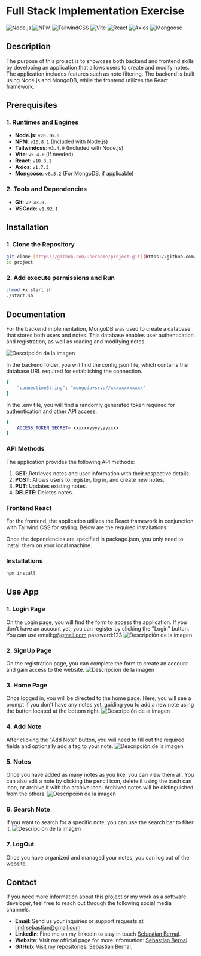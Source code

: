 # **Full Stack Implementation Exercise**
![Node.js](https://img.shields.io/badge/Node.js-v20.16.0-brightgreen?logo=node.js&logoColor=white)
![NPM](https://img.shields.io/badge/NPM-v10.8.1-cb3837?logo=npm&logoColor=white)
![TailwindCSS](https://img.shields.io/badge/TailwindCSS-v3.4.9-38b2ac?logo=tailwindcss&logoColor=white)
![Vite](https://img.shields.io/badge/Vite-v5.4.0-646cff?logo=vite&logoColor=white)
![React](https://img.shields.io/badge/React-v18.3.1-61dafb?logo=react&logoColor=black)
![Axios](https://img.shields.io/badge/Axios-v1.7.3-5a29e3?logo=axios&logoColor=white)
![Mongoose](https://img.shields.io/badge/Mongoose-v8.5.2-880000?logo=mongoose&logoColor=white)



## **Description**
The purpose of this project is to showcase both backend and frontend skills by developing an application that allows users to create and modify notes. The application includes features such as note filtering. The backend is built using Node.js and MongoDB, while the frontend utilizes the React framework.

## **Prerequisites**

### **1. Runtimes and Engines**
- **Node.js**: `v20.16.0`
- **NPM**: `v10.8.1` (Included with Node.js)
- **Tailwindcss**: `v3.4.9` (Included with Node.js)
- **Vite**: `v5.4.0` (If needed)
- **React**: `v18.3.1`
- **Axios**: `v1.7.3`
- **Mongoose**: `v8.5.2` (For MongoDB, if applicable)

### **2. Tools and Dependencies**
- **Git**: `v2.43.0.`
- **VSCode**: `v1.92.1`


## **Installation**

### **1. Clone the Repository**
```bash
git clone [https://github.com/username/project.git](https://github.com/ensolvers-github-challenges/BernalCuaspa-bc2231.git)
cd project
```
### **2. Add execute permissions and Run**
```bash
chmod +x start.sh
./start.sh
```

## **Documentation**
For the backend implementation, MongoDB was used to create a database that stores both users and notes. This database enables user authentication and registration, as well as reading and modifying notes.

![Descripción de la imagen](./notes-app/src/assets/Images_readme/MongoDB.png)

In the backend folder, you will find the config.json file, which contains the database URL required for establishing the connection.

```bash
{
    "connectionString": "mongodb+srv://xxxxxxxxxxxx"
}
```

In the .env file, you will find a randomly generated token required for authentication and other API access.

```bash
{
    ACCESS_TOKEN_SECRET= xxxxxxyyyyyyyxxxx
}
```

### API Methods

The application provides the following API methods:

1. **GET**: Retrieves notes and user information with their respective details.
2. **POST**: Allows users to register, log in, and create new notes.
3. **PUT**: Updates existing notes.
4. **DELETE**: Deletes notes.


### Frontend React
For the frontend, the application utilizes the React framework in conjunction with Tailwind CSS for styling. Below are the required installations:

Once the dependencies are specified in package.json, you only need to install them on your local machine.

### **Installations**
```bash
npm install
```

## Use App

### **1. Login Page**
On the Login page, you will find the form to access the application. If you don’t have an account yet, you can register by clicking the "Login" button.
You can use email:o@gmail.com password:123
![Descripción de la imagen](./notes-app/src/assets/Images_readme/login.png)

### **2. SignUp Page**
On the registration page, you can complete the form to create an account and gain access to the website.
![Descripción de la imagen](./notes-app/src/assets/Images_readme/Signup.png)

### **3. Home Page**
Once logged in, you will be directed to the home page. Here, you will see a prompt if you don't have any notes yet, guiding you to add a new note using the button located at the bottom right.
![Descripción de la imagen](./notes-app/src/assets/Images_readme/Home.png)

### **4. Add Note**
After clicking the "Add Note" button, you will need to fill out the required fields and optionally add a tag to your note.
![Descripción de la imagen](./notes-app/src/assets/Images_readme/Modal.png)

### **5. Notes**
Once you have added as many notes as you like, you can view them all. You can also edit a note by clicking the pencil icon, delete it using the trash can icon, or archive it with the archive icon. Archived notes will be distinguished from the others.
![Descripción de la imagen](./notes-app/src/assets/Images_readme/archive.png)

### **6. Search Note**
If you want to search for a specific note, you can use the search bar to filter it.
![Descripción de la imagen](./notes-app/src/assets/Images_readme/Search.png)

### **7. LogOut**
Once you have organized and managed your notes, you can log out of the website.


## Contact

If you need more information about this project or my work as a software developer, feel free to reach out through the following social media channels.
- **Email**: Send us your inquiries or support requests at [ljndrsebastian@gmail.com](mailto:ljndrsebastian@gmail.com).
- **LinkedIn**: Find me on my linkedin to stay in touch [Sebastian Bernal](https://www.linkedin.com/in/sebastian-bernal-096569253/).
- **Website**: Visit my official page for more information: [Sebastian Bernal](https://app-briefcase-astro.vercel.app/).
- **GitHub**: Visit my repositories: [Sebastian Bernal](https://github.com/sebastianbernalc).





